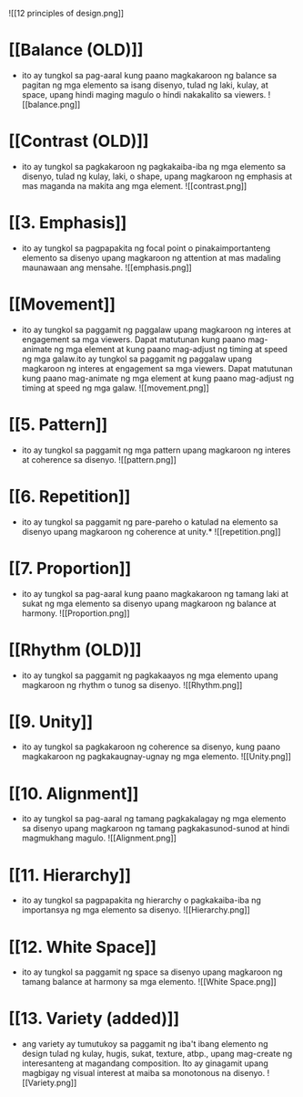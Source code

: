 ![[12 principles of design.png]]


# [[Balance (OLD)]]

-   ito ay tungkol sa pag-aaral kung paano magkakaroon ng balance sa pagitan ng mga elemento sa isang disenyo, tulad ng laki, kulay, at space, upang hindi maging magulo o hindi nakakalito sa viewers.
![[balance.png]]

# [[Contrast (OLD)]]

-   ito ay tungkol sa pagkakaroon ng pagkakaiba-iba ng mga elemento sa disenyo, tulad ng kulay, laki, o shape, upang magkaroon ng emphasis at mas maganda na makita ang mga element.
![[contrast.png]]


# [[3. Emphasis]]

-   ito ay tungkol sa pagpapakita ng focal point o pinakaimportanteng elemento sa disenyo upang magkaroon ng attention at mas madaling maunawaan ang mensahe.
![[emphasis.png]]


# [[Movement]]

* ito ay tungkol sa paggamit ng paggalaw upang magkaroon ng interes at engagement sa mga viewers. Dapat matutunan kung paano mag-animate ng mga element at kung paano mag-adjust ng timing at speed ng mga galaw.ito ay tungkol sa paggamit ng paggalaw upang magkaroon ng interes at engagement sa mga viewers. Dapat matutunan kung paano mag-animate ng mga element at kung paano mag-adjust ng timing at speed ng mga galaw.
![[movement.png]]


# [[5. Pattern]]

* ito ay tungkol sa paggamit ng mga pattern upang magkaroon ng interes at coherence sa disenyo.
![[pattern.png]]


# [[6. Repetition]]

* ito ay tungkol sa paggamit ng pare-pareho o katulad na elemento sa disenyo upang magkaroon ng coherence at unity.*
![[repetition.png]]

# [[7. Proportion]]

* ito ay tungkol sa pag-aaral kung paano magkakaroon ng tamang laki at sukat ng mga elemento sa disenyo upang magkaroon ng balance at harmony.
![[Proportion.png]]


# [[Rhythm (OLD)]]
-   ito ay tungkol sa paggamit ng pagkakaayos ng mga elemento upang magkaroon ng rhythm o tunog sa disenyo.
![[Rhythm.png]]

# [[9. Unity]]

-   ito ay tungkol sa pagkakaroon ng coherence sa disenyo, kung paano magkakaroon ng pagkakaugnay-ugnay ng mga elemento.
![[Unity.png]]

# [[10. Alignment]]

-   ito ay tungkol sa pag-aaral ng tamang pagkakalagay ng mga elemento sa disenyo upang magkaroon ng tamang pagkakasunod-sunod at hindi magmukhang magulo.
![[Alignment.png]]


# [[11. Hierarchy]]

* ito ay tungkol sa pagpapakita ng hierarchy o pagkakaiba-iba ng importansya ng mga elemento sa disenyo.
![[Hierarchy.png]]

# [[12. White Space]]

-   ito ay tungkol sa paggamit ng space sa disenyo upang magkaroon ng tamang balance at harmony sa mga elemento.
![[White Space.png]]

# [[13. Variety (added)]]

* ang variety ay tumutukoy sa paggamit ng iba't ibang elemento ng design tulad ng kulay, hugis, sukat, texture, atbp., upang mag-create ng interesanteng at magandang composition. Ito ay ginagamit upang magbigay ng visual interest at maiba sa monotonous na disenyo.
![[Variety.png]]
